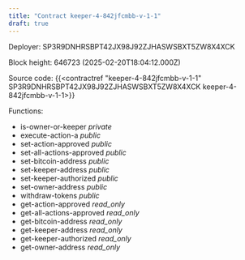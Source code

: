 ```yaml
---
title: "Contract keeper-4-842jfcmbb-v-1-1"
draft: true
---
```

Deployer: SP3R9DNHRSBPT42JX98J92ZJHASWSBXT5ZW8X4XCK


 



Block height: 646723 (2025-02-20T18:04:12.000Z)

Source code: {{<contractref "keeper-4-842jfcmbb-v-1-1" SP3R9DNHRSBPT42JX98J92ZJHASWSBXT5ZW8X4XCK keeper-4-842jfcmbb-v-1-1>}}

Functions:

* is-owner-or-keeper _private_
* execute-action-a _public_
* set-action-approved _public_
* set-all-actions-approved _public_
* set-bitcoin-address _public_
* set-keeper-address _public_
* set-keeper-authorized _public_
* set-owner-address _public_
* withdraw-tokens _public_
* get-action-approved _read_only_
* get-all-actions-approved _read_only_
* get-bitcoin-address _read_only_
* get-keeper-address _read_only_
* get-keeper-authorized _read_only_
* get-owner-address _read_only_
